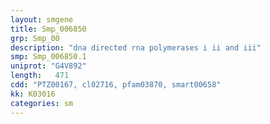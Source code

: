 ```yaml
---
layout: smgene
title: Smp_006850
grp: Smp_00
description: "dna directed rna polymerases i ii and iii"
smp: Smp_006850.1
uniprot: "G4V892"
length:   471
cdd: "PTZ00167, cl02716, pfam03870, smart00658"
kk: K03016
categories: sm
---
```

